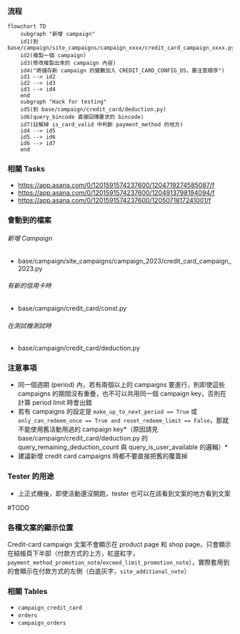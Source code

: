 ### 流程

```mermaid
flowchart TD
    subgraph "新增 campaign"
    id1(到 base/campaign/site_campaigns/campaign_xxxx/credit_card_campaign_xxxx.py)
    id2(複製一個 campaign)
    id3(修改複製出來的 campaign 內容)
    id4("將儲存新 campaign 的變數加入 CREDIT_CARD_CONFIG_DS，要注意順序")
    id1 --> id2
    id2 --> id3
    id3 --> id4
    end
    subgraph "Hack for testing"
    id5(到 base/campaign/credit_card/deduction.py)
    id6(query_bincode 直接回傳要求的 bincode)
    id7(註解掉 is_card_valid 中判斷 payment_method 的地方)
    id4 --> id5
    id5 --> id6
    id6 --> id7
    end
```

### 相關 Tasks

- https://app.asana.com/0/1201591574237600/1204719274585087/f
- https://app.asana.com/0/1201591574237600/1204913798194094/f
- https://app.asana.com/0/1201591574237600/1205071817241001/f

### 會動到的檔案

###### 新增 Campaign

- base/campaign/site_campaigns/campaign_2023/credit_card_campaign_2023.py

###### 有新的信用卡時

- base/campaign/credit_card/const.py

###### 在測試機測試時

- base/campaign/credit_card/deduction.py

### 注意事項

- 同一個週期 (period) 內，若有兩個以上的 campaigns 要進行，則即使這些 campaigns 的期間沒有重疊，也不可以共用同一個 campaign key，否則在計算 period limit 時會出錯
- 若有 campaigns 的設定是 `make_up_to_next_period == True` 或 `only_can_redeem_once == True and reset_redeem_limit == False`，那就不能使用舊活動用過的 campaign key*（原因請見 base/campaign/credit_card/deduction.py 的 query_remaining_deduction_count 與 query_is_user_available 的邏輯）*
- 建議新增 credit card campaigns 時都不要直接把舊的覆蓋掉

### Tester 的用途

- 上正式機後，即使活動還沒開跑，tester 也可以在該看到文案的地方看到文案

#TODO 

### 各種文案的顯示位置

Credit-card campaign 文案不會顯示在 product page 和 shop page，只會顯示在結帳頁下半部（付款方式的上方，紅底紅字，`payment_method_promotion_note`/`exceed_limit_promotion_note`），實際套用到的會顯示在付款方式的左側（白底灰字，`site_additional_note`）

### 相關 Tables

- `campaign_credit_card`
- `orders`
- `campaign_orders`
